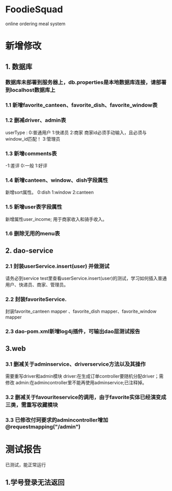 # FoodieSquad
 online ordering meal system
# 新增修改
## 1. 数据库
### 数据库未部署到服务器上，db.properties是本地数据库连接，请部署到localhost数据库上
### 1.1 新增favorite_canteen、favorite_dish、favorite_window表
### 1.2 删减driver、admin表
userType :
0:普通用户
1:快递员
2:商家 商家id必须手动输入，且必须与window_id匹配！
3:管理员
### 1.3 新增comments表
-1:差评
0:一般
1:好评
### 1.4 新增canteen、window、dish字段属性
新增sort属性。
0:dish
1:window
2:canteen
### 1.5 新增user表字段属性
新增属性user_income;
用于商家收入和骑手收入。
### 1.6 删除无用的menu表
## 2. dao-service
### 2.1 封装userService.insert(user) 并做测试
请务必到service test里查看userService.insert(user)的测试，学习如何插入普通用户、快递员、商家、管理员。
### 2.2 封装favoriteService.
封装favorite_canteen mapper 、favorite_dish mapper、favorite_window mapper
### 2.3 dao-pom.xml新增log4j插件，可输出dao层测试报告
## 3.web
### 3.1 删减关于adminservice、driverservice方法以及其操作
需要重写driver和admin模块
driver:在生成订单controller要随机分配driver；需修改
admin:在admincontroller里不能再使用adminservice;已注释掉。
### 3.2 删减关于favouriteservice的调用，由于favorite实体已经演变成三类，需重写收藏模块
### 3.3 已修改付珂要求的admincontroller增加@requestmapping("/admin")

# 测试报告
已测试，能正常运行
## 1.学号登录无法返回

